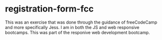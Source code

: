 # registration-form-fcc
This was an exercise that was done through the guidance of freeCodeCamp and more specifically Jess. 
I am in both the JS and web responsive bootcamps. 
This was part of the responive web development bootcamp.

